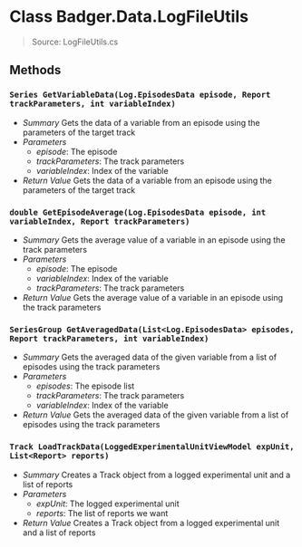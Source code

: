 # Class Badger.Data.LogFileUtils
> Source: LogFileUtils.cs
## Methods
### `Series GetVariableData(Log.EpisodesData episode, Report trackParameters, int variableIndex)`
* *Summary*
  Gets the data of a variable from an episode using the parameters of the target track
* *Parameters*
  * _episode_: The episode
  * _trackParameters_: The track parameters
  * _variableIndex_: Index of the variable
* *Return Value*
  Gets the data of a variable from an episode using the parameters of the target track
### `double GetEpisodeAverage(Log.EpisodesData episode, int variableIndex, Report trackParameters)`
* *Summary*
  Gets the average value of a variable in an episode using the track parameters
* *Parameters*
  * _episode_: The episode
  * _variableIndex_: Index of the variable
  * _trackParameters_: The track parameters
* *Return Value*
  Gets the average value of a variable in an episode using the track parameters
### `SeriesGroup GetAveragedData(List<Log.EpisodesData> episodes, Report trackParameters, int variableIndex)`
* *Summary*
  Gets the averaged data of the given variable from a list of episodes using the track parameters
* *Parameters*
  * _episodes_: The episode list
  * _trackParameters_: The track parameters
  * _variableIndex_: Index of the variable
* *Return Value*
  Gets the averaged data of the given variable from a list of episodes using the track parameters
### `Track LoadTrackData(LoggedExperimentalUnitViewModel expUnit, List<Report> reports)`
* *Summary*
  Creates a Track object from a logged experimental unit and a list of reports
* *Parameters*
  * _expUnit_: The logged experimental unit
  * _reports_: The list of reports we want
* *Return Value*
  Creates a Track object from a logged experimental unit and a list of reports
